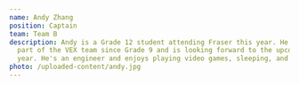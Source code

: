 ```yaml
---
name: Andy Zhang
position: Captain
team: Team B
description: Andy is a Grade 12 student attending Fraser this year. He's been
  part of the VEX team since Grade 9 and is looking forward to the upcoming
  year. He's an engineer and enjoys playing video games, sleeping, and Youtube.
photo: /uploaded-content/andy.jpg
---
```

